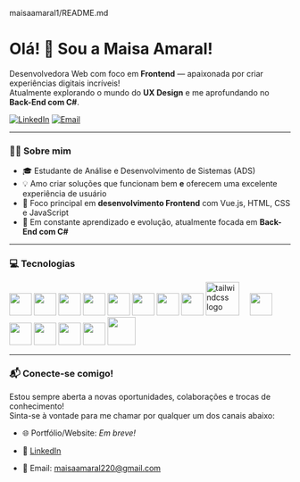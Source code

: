 maisaamaral1/README.md

# Olá! 👋 Sou a Maisa Amaral!

Desenvolvedora Web com foco em **Frontend** — apaixonada por criar experiências digitais incríveis!  
Atualmente explorando o mundo do **UX Design** e me aprofundando no **Back-End com C#**.

[![LinkedIn](https://img.shields.io/badge/LinkedIn-0077B5?style=for-the-badge&logo=linkedin&logoColor=white)](https://www.linkedin.com/in/maisaamaral/)
[![Email](https://img.shields.io/badge/Gmail-D14836?style=for-the-badge&logo=gmail&logoColor=white)](mailto:maisaamaral220@gmail.com)

---

### 👩‍💻 Sobre mim

- 🎓 Estudante de Análise e Desenvolvimento de Sistemas (ADS) 
- 💡 Amo criar soluções que funcionam bem **e** oferecem uma excelente experiência de usuário
- 🎯 Foco principal em **desenvolvimento Frontend** com Vue.js, HTML, CSS e JavaScript
- 🚀 Em constante aprendizado e evolução, atualmente focada em **Back-End com C#**

---

### 💻 Tecnologias

<div>

<img src="https://cdn.jsdelivr.net/gh/devicons/devicon/icons/html5/html5-original.svg" height="40" />
<img src="https://cdn.jsdelivr.net/gh/devicons/devicon/icons/css3/css3-original.svg" height="40" />
<img src="https://cdn.jsdelivr.net/gh/devicons/devicon/icons/javascript/javascript-original.svg" height="40" />
<img src="https://cdn.jsdelivr.net/gh/devicons/devicon/icons/python/python-original.svg" height="40" />
<img src="https://cdn.jsdelivr.net/gh/devicons/devicon/icons/csharp/csharp-original.svg" height="40" />
<img src="https://cdn.jsdelivr.net/gh/devicons/devicon/icons/vuejs/vuejs-original.svg" height="40" />
<img src="https://cdn.jsdelivr.net/gh/devicons/devicon/icons/bootstrap/bootstrap-original.svg" height="40" />
<img src="https://cdn.jsdelivr.net/gh/devicons/devicon/icons/figma/figma-original.svg" height="40" />
<img src="https://skillicons.dev/icons?i=tailwind" height="60" alt="tailwindcss logo"  />
<img width="12" />
<img src="https://cdn.jsdelivr.net/gh/devicons/devicon/icons/csharp/csharp-original.svg" height="40" />
<img src="https://cdn.jsdelivr.net/gh/devicons/devicon/icons/nodejs/nodejs-original.svg" height="40" />
<img src="https://cdn.jsdelivr.net/gh/devicons/devicon/icons/postgresql/postgresql-original.svg" height="40" />
<img src="https://cdn.jsdelivr.net/gh/devicons/devicon/icons/vscode/vscode-original.svg" height="40" />
<img src="https://cdn.jsdelivr.net/gh/devicons/devicon/icons/git/git-original.svg" height="40" />
<img src="https://cdn.jsdelivr.net/gh/devicons/devicon/icons/github/github-original.svg" height="50" />

</div>

---

### 📬 Conecte-se comigo!

Estou sempre aberta a novas oportunidades, colaborações e trocas de conhecimento!  
Sinta-se à vontade para me chamar por qualquer um dos canais abaixo:

- 🌐 Portfólio/Website: *Em breve!*
- 💼 [LinkedIn](https://www.linkedin.com/in/maisaamaral/)
- 📧 Email: [maisaamaral220@gmail.com](mailto:maisaamaral220@gmail.com)

  ###
 
